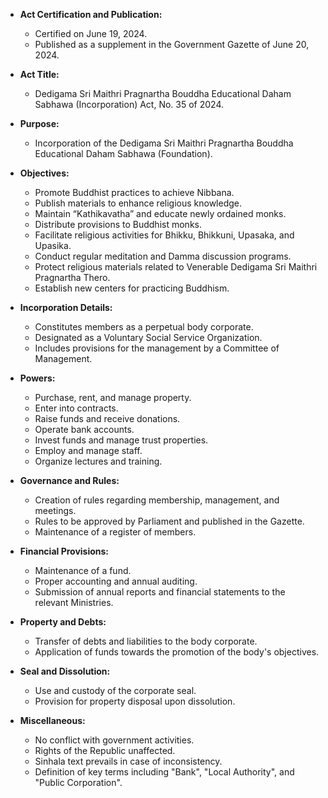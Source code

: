 - **Act Certification and Publication:**
  - Certified on June 19, 2024.
  - Published as a supplement in the Government Gazette of June 20, 2024.

- **Act Title:**
  - Dedigama Sri Maithri Pragnartha Bouddha Educational Daham Sabhawa (Incorporation) Act, No. 35 of 2024.

- **Purpose:**
  - Incorporation of the Dedigama Sri Maithri Pragnartha Bouddha Educational Daham Sabhawa (Foundation).

- **Objectives:**
  - Promote Buddhist practices to achieve Nibbana.
  - Publish materials to enhance religious knowledge.
  - Maintain “Kathikavatha” and educate newly ordained monks.
  - Distribute provisions to Buddhist monks.
  - Facilitate religious activities for Bhikku, Bhikkuni, Upasaka, and Upasika.
  - Conduct regular meditation and Damma discussion programs.
  - Protect religious materials related to Venerable Dedigama Sri Maithri Pragnartha Thero.
  - Establish new centers for practicing Buddhism.

- **Incorporation Details:**
  - Constitutes members as a perpetual body corporate.
  - Designated as a Voluntary Social Service Organization.
  - Includes provisions for the management by a Committee of Management.

- **Powers:**
  - Purchase, rent, and manage property.
  - Enter into contracts.
  - Raise funds and receive donations.
  - Operate bank accounts.
  - Invest funds and manage trust properties.
  - Employ and manage staff.
  - Organize lectures and training.

- **Governance and Rules:**
  - Creation of rules regarding membership, management, and meetings.
  - Rules to be approved by Parliament and published in the Gazette.
  - Maintenance of a register of members.

- **Financial Provisions:**
  - Maintenance of a fund.
  - Proper accounting and annual auditing.
  - Submission of annual reports and financial statements to the relevant Ministries.

- **Property and Debts:**
  - Transfer of debts and liabilities to the body corporate.
  - Application of funds towards the promotion of the body's objectives.

- **Seal and Dissolution:**
  - Use and custody of the corporate seal.
  - Provision for property disposal upon dissolution.

- **Miscellaneous:**
  - No conflict with government activities.
  - Rights of the Republic unaffected.
  - Sinhala text prevails in case of inconsistency.
  - Definition of key terms including "Bank", "Local Authority", and "Public Corporation".